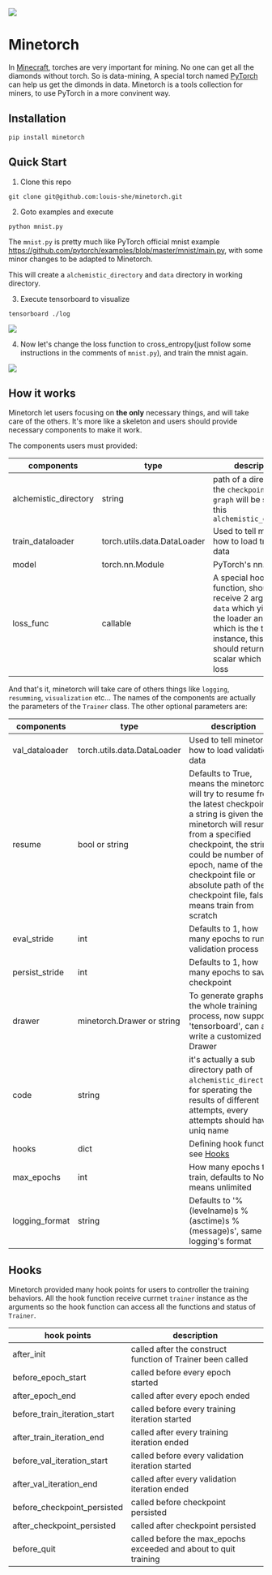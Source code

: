 ![](./images/minetorch.jpg)

# Minetorch

In [Minecraft](https://minecraft.net/), torches are very important for mining. No one can get all the diamonds without torch. So is data-mining, A special torch named [PyTorch](http://pytorch.org/) can help us get the dimonds in data. Minetorch is a tools collection for miners, to use PyTorch in a more convinent way.

## Installation

```
pip install minetorch
```

## Quick Start

1. Clone this repo

```
git clone git@github.com:louis-she/minetorch.git
```

2. Goto examples and execute

```
python mnist.py
```

The `mnist.py` is pretty much like PyTorch official mnist example https://github.com/pytorch/examples/blob/master/mnist/main.py, with some minor changes to be adapted to Minetorch.

This will create a `alchemistic_directory` and `data` directory in working directory.

3. Execute tensorboard to visualize

```
tensorboard ./log
```

![](./images/plan-a.png)

4. Now let's change the loss function to cross_entropy(just follow some instructions in the comments of `mnist.py`), and train the mnist again.

![](./images/plan-a-b.png)

## How it works

Minetorch let users focusing on **the only** necessary things, and will take care of the others. It's more like a skeleton and users should provide necessary components to make it work.

The components users must provided:

| components | type | description |
| ---------- | ---- | ----------- |
| alchemistic_directory | string | path of a directory, all the `checkpoint`, `log` or `graph` will be saved in this `alchemistic_directory` |
| train_dataloader | torch.utils.data.DataLoader | Used to tell minetorch how to load training data |
| model | torch.nn.Module | PyTorch's nn.Module |
| loss_func | callable | A special hook function, should receive 2 arguments: `data` which yields by the loader and `trainer` which is the trainer instance, this function should return a single scalar which is the loss |

And that's it, minetorch will take care of others things like `logging`, `resumming`, `visualization` etc... The names of the components are actually the parameters of the `Trainer` class. The other optional parameters are:

| components | type | description |
| ---------- | ---- | ----------- |
| val_dataloader | torch.utils.data.DataLoader | Used to tell minetorch how to load validation data |
| resume | bool or string  | Defaults to True, means the minetorch will try to resume from the latest checkpoint, if a string is given then minetorch will resume from a specified checkpoint, the string could be number of epoch, name of the checkpoint file or absolute path of the checkpoint file, false means train from scratch|
| eval_stride  | int | Defaults to 1, how many epochs to run a validation process |
| persist_stride  | int | Defaults to 1, how many epochs to save a checkpoint |
| drawer  | minetorch.Drawer or string | To generate graphs of the whole training process, now support 'tensorboard', can also write a customized Drawer |
| code  | string | it's actually a sub directory path of `alchemistic_directory`, for sperating the results of different attempts, every attempts should have a uniq name |
| hooks | dict | Defining hook function, see [Hooks](#hooks) |
| max_epochs | int  | How many epochs to train, defaults to None, means unlimited |
| logging_format | string  | Defaults to '%(levelname)s %(asctime)s %(message)s', same as logging's format |

## Hooks

Minetorch provided many hook points for users to controller the training behaviors. All the hook function receive currnet `trainer` instance as the arguments so the hook function can access all the functions and status of `Trainer`.

| hook points | description |
| ----------- | ----------- |
| after_init | called after the construct function of Trainer been called |
| before_epoch_start | called before every epoch started |
| after_epoch_end | called after every epoch ended |
| before_train_iteration_start | called before every training iteration started |
| after_train_iteration_end  | called after every training iteration ended |
| before_val_iteration_start | called before every validation iteration started |
| after_val_iteration_end  | called after every validation iteration ended |
| before_checkpoint_persisted | called before checkpoint persisted |
| after_checkpoint_persisted | called after checkpoint persisted |
| before_quit | called before the max_epochs exceeded and about to quit training |

